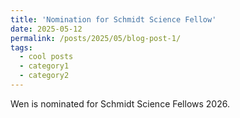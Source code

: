 ```yaml
---
title: 'Nomination for Schmidt Science Fellow'
date: 2025-05-12
permalink: /posts/2025/05/blog-post-1/
tags:
  - cool posts
  - category1
  - category2
---
```


Wen is nominated for Schmidt Science Fellows 2026.
